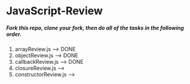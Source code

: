 JavaScript-Review
====================
##### Fork this repo, clone your fork, then do all of the tasks in the following order.
1. arrayReview.js --> DONE
2. objectReview.js --> DONE
3. callbackReview.js --> DONE
4. closureReview.js --> 
5. constructorReview.js -->
